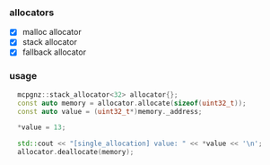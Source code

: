 ### allocators

- [x] malloc allocator
- [x] stack allocator
- [x] fallback allocator

### usage

```cpp
  mcpgnz::stack_allocator<32> allocator{};
  const auto memory = allocator.allocate(sizeof(uint32_t));
  const auto value = (uint32_t*)memory._address;

  *value = 13;

  std::cout << "[single_allocation] value: " << *value << '\n';
  allocator.deallocate(memory);
```
